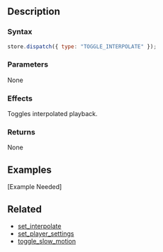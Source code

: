 ## Description

### Syntax

```javascript
store.dispatch({ type: "TOGGLE_INTERPOLATE" });
```

### Parameters

None

### Effects

Toggles interpolated playback.

### Returns

None

## Examples

[Example Needed]

## Related

- [set_interpolate](./set_interpolate.md)
- [set_player_settings](./set_player_settings.md)
- [toggle_slow_motion](./toggle_slow_motion.md)
